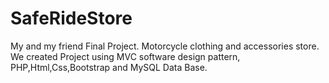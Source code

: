 # SafeRideStore

My and my friend Final Project. Motorcycle clothing and accessories store.
We created Project using MVC software design pattern,
PHP,Html,Css,Bootstrap and MySQL Data Base.
